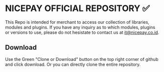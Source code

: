 # NICEPAY OFFICIAL REPOSITORY :white_check_mark:

This Repo is intended for merchant to access our collection of libraries, modules and plugins.
If you have any inquiry as to which modules, plugins or versions to use, please do not hesistate to contact us at [it@nicepay.co.id](mailto:it@nicepay.co.id).

## Download

Use the Green "Clone or Download" button on the top right corner of github and click download. Or you can directly clone the entire repository.
